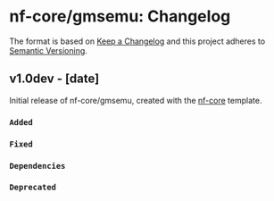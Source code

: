# nf-core/gmsemu: Changelog

The format is based on [Keep a Changelog](https://keepachangelog.com/en/1.0.0/)
and this project adheres to [Semantic Versioning](https://semver.org/spec/v2.0.0.html).

## v1.0dev - [date]

Initial release of nf-core/gmsemu, created with the [nf-core](https://nf-co.re/) template.

### `Added`

### `Fixed`

### `Dependencies`

### `Deprecated`
